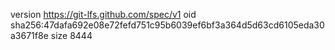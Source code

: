 version https://git-lfs.github.com/spec/v1
oid sha256:47dafa692e08e72fefd751c95b6039ef6bf3a364d5d63cd6105eda30a3671f8e
size 8444
